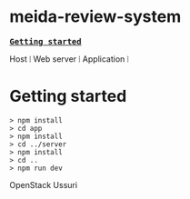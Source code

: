 # meida-review-system
<kbd>[**Getting started**](#getting-started)</kbd>

Host ⦙ Web server ⦙ Application ⦙

# Getting started

```shell
> npm install
> cd app
> npm install
> cd ../server
> npm install
> cd ..
> npm run dev
```

OpenStack Ussuri
